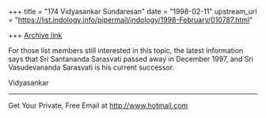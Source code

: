 +++
title = "174 Vidyasankar Sundaresan"
date = "1998-02-11"
upstream_url = "https://list.indology.info/pipermail/indology/1998-February/010787.html"

+++
[Archive link](https://list.indology.info/pipermail/indology/1998-February/010787.html)

For those list members still interested in this topic, the latest
information says that Sri Santananda Sarasvati passed away in December
1997, and Sri Vasudevananda Sarasvati is his current successor.

Vidyasankar

______________________________________________________
Get Your Private, Free Email at http://www.hotmail.com



